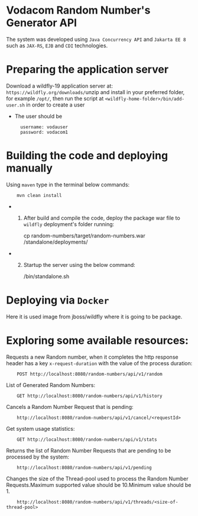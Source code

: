 
# Vodacom Random Number's Generator API
The system was developed using `Java Concurrency API` and `Jakarta EE 8` such as `JAX-RS`, `EJB` and `CDI` technologies.
  
# Preparing the application server 
Download   a wildfly-19  application server at: `https://wildfly.org/downloads/`unzip  and install  in your preferred folder, for example `/opt/`,  then run the script at `<wildfly-home-folder>/bin/add-user.sh` in order to create a user
	
* The user should be  
		
		username: vodauser
		password: vodacom1

#  Building the code and deploying manually
Using `maven` type in the terminal below commands:
	
		mvn clean install
	
* 1. After build and compile the code, deploy the package war file to `wildfly` deployment's folder running:  	
		
		cp random-numbers/target/random-numbers.war <wildfly-folder>/standalone/deployments/
		
* 2. Startup  the server using the  below command:		
		
		<wildfly-folder>/bin/standalone.sh
		
# Deploying via `Docker`

Here it is used image from jboss/wildfly  where it is going to be package.
		
# Exploring some available resources:
	
Requests a new Random number, when it completes the http response header has a key `x-request-duration` with the value  of the  process duration: 

		POST http://localhost:8080/random-numbers/api/v1/random
		
List of Generated Random Numbers:

		GET http://localhost:8080/random-numbers/api/v1/history

Cancels a Random Number Request that is pending:

		http://localhost:8080/random-numbers/api/v1/cancel/<requestId>

Get system usage statistics:

		GET http://localhost:8080/random-numbers/api/v1/stats
		
Returns the list of Random Number Requests that are pending to be processed by the system:
		
		http://localhost:8080/random-numbers/api/v1/pending
		
Changes the size of the Thread-pool used to process the Random Number Requests.Maximum supported value should be 10.Minimum value should be 1.	
		
		http://localhost:8080/random-numbers/api/v1/threads/<size-of-thread-pool>
				
		